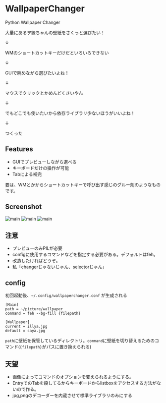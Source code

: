 WallpaperChanger
================

Python Wallpaper Changer

大量にあるヲ級ちゃんの壁紙をさくっと選びたい！

↓

WMのショートカットキーだけだといろいろできない

↓

GUIで眺めながら選びたいよね！

↓

マウスでクリックとかめんどくさいやん

↓

でもどこでも使いたいから依存ライブラリ少ないほうがいいよね！

↓

つくった


## Features
- GUIでプレビューしながら選べる
- キーボードだけの操作が可能
- Tabによる補完


要は、WMとかからショートカットキーで呼び出す感じのグルー剤のようなものです。

## Screenshot
![main](https://raw.github.com/cocu/WallpaperChanger/master/pic/main.jpg)
![main](https://raw.github.com/cocu/WallpaperChanger/master/pic/filtered.jpg)
![main](https://raw.github.com/cocu/WallpaperChanger/master/pic/review.jpg)

## 注意
- プレビューのみPILが必要
- configに使用するコマンドなどを指定する必要がある。デフォルトはfeh。
- 改造したければどうぞ。
- 私「changerじゃないじゃん、selectorじゃん」


## config
初回起動後、`~/.config/wallpaperchanger.conf` が生成される

```
[Main]
path = ~/picture/wallpaper
command = feh --bg-fill {filepath}

[Wallpaper]
current = illya.jpg
default = saya.jpg
```

`path`に壁紙を保管しているディレクトリ。`command`に壁紙を切り替えるためのコマンド(`{filepath}`がパスに置き換えられる)


## 天望
- 画像によってコマンドのオプションを変えられるようにする。
- EntryでのTabを殺してるからキーボードからlistboxをアクセスする方法がないので作る。
- jpg,pngのデコーダーを内蔵させて標準ライブラリのみにする
